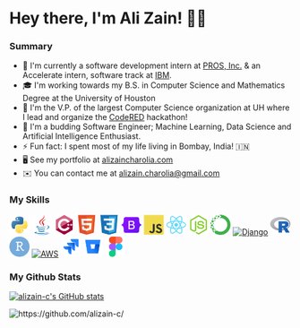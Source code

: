 Hey there, I'm Ali Zain! 👋🏼
=========================

### Summary

* 💼  I'm currently a software development intern at [PROS, Inc.](https://pros.com) & an Accelerate intern, software track at [IBM](https://ibm.com).  
* 🎓  I'm working towards my B.S. in Computer Science and Mathematics Degree at the University of Houston
* 👀  I'm the V.P. of the largest Computer Science organization at UH where I lead and organize the [CodeRED](https://uhcode.red) hackathon!
* 🌱  I'm a budding Software Engineer; Machine Learning, Data Science and Artificial Intelligence Enthusiast.
* ⚡  Fun fact: I spent most of my life living in Bombay, India! 🇮🇳
* 🖥️  See my portfolio at [alizaincharolia.com](http://alizaincharolia.com)
* ✉️  You can contact me at [alizain.charolia@gmail.com](mailto:alizain.charolia@gmail.com)
<!-- * 📂  I've previously interned... -->
<!-- * 🚀  I'm currently working on ... --> 
<!-- * 🧠  I'm learning ...  --> 

<!--
- 📚 I'm a third-year student at the [University of Houston](https://uh.edu) studying Computer Science and Math with a minor in Business Administration!
- 🌱 I'm a budding Software Engineer; Machine Learning, Data Science and Artificial Intelligence Enthusiast.
- 🔭 I’m currently the Vice President - [CodeRED](https://uhcode.red) at [CougarCS](https://cougarcs.com) (University of Houston's Largest Student-led CS Organization).
- 🏢 I'm a Software Development Intern at @ [PROS, Inc.](https://pros.com) and a Software Accelerate Intern @ [IBM](https://ibm.com). 
- 😄 I enjoy playing soccer, binge-watching Netflix, hanging out with friends, and of course, coding! 
- ⚡ Fun fact: I spent most of my life living in Bombay, India! 🇮🇳
--> 

<!-- To know more about me, check out my [Personal Website](https://www.alizaincharolia.com). --> 

<!-- 📫 To reach me, shoot me an email @ azcharolia@uh.edu or connect with me: [LinkedIn](https://www.linkedin.com/in/alizaincharolia/) and [Twitter](https://twitter.com/alizainofficial). Also, check out my [Medium](https://medium.com/@alizain.charolia). --> 

### My Skills

<p align="left">
<a href="https://www.python.org/" target="_blank" rel="noreferrer"><img src="https://github.com/devicons/devicon/blob/master/icons/python/python-original.svg" width="36" height="36" alt="Python" /></a>
<a href="https://www.oracle.com/java/" target="_blank" rel="noreferrer"><img src="https://github.com/devicons/devicon/blob/master/icons/java/java-original.svg" width="36" height="36" alt="Java" /></a>
<a href="https://cplusplus.com/" target="_blank" rel="noreferrer"><img src="https://github.com/devicons/devicon/blob/master/icons/cplusplus/cplusplus-original.svg" width="36" height="36" alt="C++" /></a>
<a href="https://developer.mozilla.org/en-US/docs/Glossary/HTML5" target="_blank" rel="noreferrer"><img src="https://github.com/devicons/devicon/blob/master/icons/html5/html5-original.svg" width="36" height="36" alt="HTML5" /></a>
<a href="https://www.w3.org/TR/CSS/#css" target="_blank" rel="noreferrer"><img src="https://github.com/devicons/devicon/blob/master/icons/css3/css3-original.svg" width="36" height="36" alt="CSS3" /></a>
<a href="https://getbootstrap.com/" target="_blank" rel="noreferrer"><img src="https://github.com/devicons/devicon/blob/master/icons/bootstrap/bootstrap-original.svg" width="36" height="36" alt="Boostrap" /></a>
<a href="https://developer.mozilla.org/en-US/docs/Web/JavaScript" target="_blank" rel="noreferrer"><img src="https://github.com/devicons/devicon/blob/master/icons/javascript/javascript-original.svg" width="36" height="36" alt="JavaScript" /></a>
<a href="https://reactjs.org/" target="_blank" rel="noreferrer"><img src="https://github.com/devicons/devicon/blob/master/icons/react/react-original.svg" width="36" height="36" alt="React" /></a>
<a href="https://nodejs.org/en/" target="_blank" rel="noreferrer"><img src="https://github.com/devicons/devicon/blob/master/icons/nodejs/nodejs-original.svg" width="36" height="36" alt="NodeJS" /></a>
<a href="https://www.anaconda.com/products/distribution" target="_blank" rel="noreferrer"><img src="https://github.com/devicons/devicon/blob/master/icons/anaconda/anaconda-original.svg" width="36" height="36" alt="Anaconda" /></a>
<a href="https://www.djangoproject.com/" target="_blank" rel="noreferrer"><img src="https://brandslogos.com/wp-content/uploads/images/large/django-logo.png" width="27" height="36" alt="Django" /></a>
<a href="https://www.r-project.org/" target="_blank" rel="noreferrer"><img src="https://github.com/devicons/devicon/blob/master/icons/r/r-original.svg" width="36" height="36" alt="R" /></a>
<a href="https://www.rstudio.com/" target="_blank" rel="noreferrer"><img src="https://github.com/devicons/devicon/blob/master/icons/rstudio/rstudio-original.svg" width="36" height="36" alt="RStudio" /></a>
<a href="https://aws.amazon.com/" target="_blank" rel="noreferrer"><img src="https://arcadia.io/wp-content/uploads/2022/05/arcadia-is-an-aws-partner.png" width="36" height="36" alt="AWS" /></a>
<a href="https://www.atlassian.com/software/jira" target="_blank" rel="noreferrer"><img src="https://github.com/devicons/devicon/blob/master/icons/jira/jira-original.svg" width="36" height="36" alt="Jira" /></a>
<a href="https://bitbucket.org/product" target="_blank" rel="noreferrer"><img src="https://github.com/devicons/devicon/blob/master/icons/bitbucket/bitbucket-original.svg" width="36" height="36" alt="Jira" /></a>
<a href="https://figma.com" target="_blank" rel="noreferrer"><img src="https://github.com/devicons/devicon/blob/master/icons/figma/figma-original.svg" width="36" height="36" alt="Figma" /></a>
  
</p>

### My Github Stats

<a href="http://www.github.com/alizain-c"><img src="https://github-readme-stats.vercel.app/api?username=alizain-c&show_icons=true&hide=&count_private=true&title_color=0891b2&text_color=ffffff&icon_color=0891b2&bg_color=1c1917&hide_border=true&show_icons=true" alt="alizain-c's GitHub stats" /></a>

<!--
Toolbox: <br> 
<img src="https://github.com/devicons/devicon/blob/master/icons/python/python-original.svg" alt="Python Logo" width="50" height="50"/>
<img src="https://github.com/devicons/devicon/blob/master/icons/c/c-original.svg" alt="C Logo" width="50" height="50"/>
<img src="https://github.com/devicons/devicon/blob/master/icons/cplusplus/cplusplus-original.svg" alt="C++ Logo" width="50" height="50"/>
<img src="https://github.com/devicons/devicon/blob/master/icons/java/java-original.svg" alt="Java Logo" width="50" height="50"/>
<img src="https://github.com/devicons/devicon/blob/master/icons/css3/css3-original.svg" alt="HTML Logo" width="50" height="50"/>
<img src="https://github.com/devicons/devicon/blob/master/icons/html5/html5-original.svg" alt="CSS Logo" width="50" height="50"/>
<img src="https://github.com/devicons/devicon/blob/master/icons/tailwindcss/tailwindcss-plain.svg" alt="tailwindcss Logo" width="50" height="50"/>
<img src="https://github.com/devicons/devicon/blob/master/icons/javascript/javascript-original.svg" alt="JS Logo" width="50" height="50"/>

Temp:
<img src="https://github.com/devicons/devicon/blob/master/icons/vscode/vscode-original.svg" alt="VS CODE Logo" width="50" height="50"/>
<img src="https://github.com/devicons/devicon/blob/master/icons/git/git-original.svg" alt="git Logo" width="50" height="50"/>
-->
<!-- ![Anime](https://github.com/alizain-c/alizain-c/blob/main/images/anime.gif) -->

<!--
### Links:
[<img alt="Twitter" width="55px" src="https://github.com/alizain-c/README-Files/blob/main/twitter.png" />](https://twitter.com/alizainofficial)
[<img alt="LinkedIn" width="60px" src="https://github.com/alizain-c/README-Files/blob/main/linkedin.png" />](https://www.linkedin.com/in/alizaincharolia/)

PC .gif: 
<img align="right" alt="PC GIF" src="https://github.com/alizain-c/alizain-c/blob/main/images/PC.gif" width="150"/>
-->


<!--
**alizain-c/alizain-c** is a ✨ _special_ ✨ repository because its `README.md` (this file) appears on your GitHub profile.

Here are some ideas to get you started:

- 🔭 I’m currently working on ...
- 🌱 I’m currently learning ...
- 👯 I’m looking to collaborate on ...
- 🤔 I’m looking for help with ...
- 💬 Ask me about ...
- 📫 How to reach me: ...
- 😄 Pronouns: ...
- ⚡ Fun fact: ...
-->


<div>
<img src="https://komarev.com/ghpvc/?username=alizain-c&style=flat-square" alt="https://github.com/alizain-c/" />
</div>
